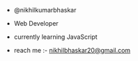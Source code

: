 - @nikhilkumarbhaskar
  
- Web Developer
  
- currently learning JavaScript

- reach me :- nikhilbhaskar20@gmail.com 

<!---
paarthsaamarth/paarthsaamarth is a ✨ special ✨ repository because its `README.md` (this file) appears on your GitHub profile.
You can click the Preview link to take a look at your changes.
--->
